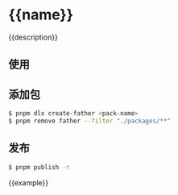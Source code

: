 # {{name}}

{{description}}

## 使用

## 添加包

```bash
$ pnpm dlx create-father <pack-name>
$ pnpm remove father --filter "./packages/**"
```

## 发布
```bash
$ pnpm publish -r
```



{{example}}